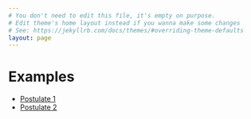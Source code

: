 ```yaml
---
# You don't need to edit this file, it's empty on purpose.
# Edit theme's home layout instead if you wanna make some changes
# See: https://jekyllrb.com/docs/themes/#overriding-theme-defaults
layout: page
---
```


# Examples
- [Postulate 1](https://cdn.rawgit.com/YouClid/youclid/5fc003e9/frontend/postulate1.html)
- [Postulate 2](https://github.com/YouClid/youclid/blob/feature/propositions/frontend/postulate2.html)
